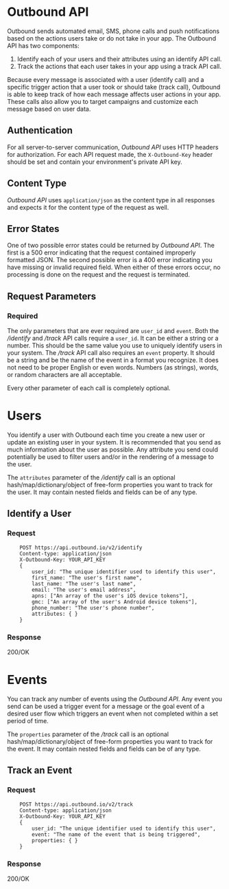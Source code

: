 # Outbound API
Outbound sends automated email, SMS, phone calls and push notifications based on the actions users take or do not take in your app. The Outbound API has two components: 

1. Identify each of your users and their attributes using an identify API call.
2. Track the actions that each user takes in your app using a track API call.

Because every message is associated with a user (identify call) and a specific trigger action that a user took or should take (track call), Outbound is able to keep track of how each message affects user actions in your app. These calls also allow you to target campaigns and customize each message based on user data.

## Authentication
For all server-to-server communication, *Outbound API* uses HTTP headers for authorization. For each API request made, the `X-Outbound-Key` header should be set and contain your environment's private API key.

## Content Type
*Outbound API* uses `application/json` as the content type in all responses and expects it for the content type of the request as well.

## Error States
One of two possible error states could be returned by *Outbound API*. The first is a 500 error indicating that the request contained improperly formatted JSON. The second possible error is a 400 error indicating you have missing or invalid required field. When either of these errors occur, no processing is done on the request and the request is terminated.

## Request Parameters
### Required
The only parameters that are ever required are `user_id` and `event`. Both the */identify* and */track* API calls require a `user_id`. It can be either a string or a number. This should be the same value you use to uniquely identify users in your system. The */track* API call also requires an `event` property. It should be a string and be the name of the event in a format you recognize. It does not need to be proper English or even words. Numbers (as strings), words, or random characters are all acceptable.

Every other parameter of each call is completely optional.

# Users
You identify a user with Outbound each time you create a new user or update an existing user in your system. It is recommended that you send as much information about the user as possible. Any attribute you send could potentially be used to filter users and/or in the rendering of a message to the user.

The `attributes` parameter of the */identify* call is an optional hash/map/dictionary/object of free-form properties you want to track for the user. It may contain nested fields and fields can be of any type.

## Identify a User
### Request

        POST https://api.outbound.io/v2/identify
        Content-type: application/json
        X-Outbound-Key: YOUR_API_KEY
        {
            user_id: "The unique identifier used to identify this user",
            first_name: "The user's first name",
            last_name: "The user's last name",
            email: "The user's email address",
            apns: ["An array of the user's iOS device tokens"],
            gmc: ["An array of the user's Android device tokens"],
            phone_number: "The user's phone number",
            attributes: { }
        }

### Response
200/OK

# Events
You can track any number of events using the *Outbound API*. Any event you send can be used a trigger event for a message or the goal event of a desired user flow which triggers an event when not completed within a set period of time.

The `properties` parameter of the */track* call is an optional hash/map/dictionary/object of free-form properties you want to track for the event. It may contain nested fields and fields can be of any type.

## Track an Event
### Request

        POST https://api.outbound.io/v2/track
        Content-type: application/json
        X-Outbound-Key: YOUR_API_KEY
        {
            user_id: "The unique identifier used to identify this user",
            event: "The name of the event that is being triggered",
            properties: { }
        }

### Response
200/OK
